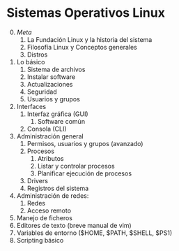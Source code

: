 # Sistemas Operativos Linux

0. _Meta_
    1. La Fundación Linux y la historia del sistema
    2. Filosofía Linux y Conceptos generales
    3. Distros
1. Lo básico
    1. Sistema de archivos
    2. Instalar software
    3. Actualizaciones
    4. Seguridad
    5. Usuarios y grupos
2. Interfaces
    1. Interfaz gráfica (GUI)
        1. Software común
    2. Consola (CLI)
3. Administración general
    1. Permisos, usuarios y grupos (avanzado)
    2. Procesos
        1. Atributos
        2. Listar y controlar procesos
        3. Planificar ejecución de procesos
    3. Drivers
    4. Registros del sistema
4. Administración de redes:
    1. Redes
    2. Acceso remoto
5. Manejo de ficheros
6. Editores de texto (breve manual de vim)
7. Variables de entorno ($HOME, $PATH, $SHELL, $PS1)
8. Scripting básico
